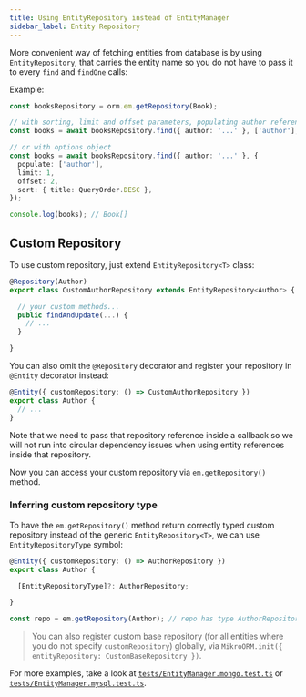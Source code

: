 ```yaml
---
title: Using EntityRepository instead of EntityManager
sidebar_label: Entity Repository
---
```


More convenient way of fetching entities from database is by using `EntityRepository`, that
carries the entity name so you do not have to pass it to every `find` and `findOne` calls:

Example:

```typescript
const booksRepository = orm.em.getRepository(Book);

// with sorting, limit and offset parameters, populating author references
const books = await booksRepository.find({ author: '...' }, ['author'], { title: QueryOrder.DESC }, 2, 1);

// or with options object
const books = await booksRepository.find({ author: '...' }, { 
  populate: ['author'],
  limit: 1,
  offset: 2,
  sort: { title: QueryOrder.DESC },
});

console.log(books); // Book[]
```

## Custom Repository

To use custom repository, just extend `EntityRepository<T>` class:

```typescript
@Repository(Author)
export class CustomAuthorRepository extends EntityRepository<Author> {

  // your custom methods...
  public findAndUpdate(...) {
    // ...
  }

}
```

You can also omit the `@Repository` decorator and register your repository in `@Entity` 
decorator instead:

```typescript
@Entity({ customRepository: () => CustomAuthorRepository })
export class Author {
  // ...
}
```

Note that we need to pass that repository reference inside a callback so we will not run
into circular dependency issues when using entity references inside that repository.

Now you can access your custom repository via `em.getRepository()` method.

### Inferring custom repository type

To have the `em.getRepository()` method return correctly typed custom repository
instead of the generic `EntityRepository<T>`, we can use `EntityRepositoryType`
symbol:

```ts
@Entity({ customRepository: () => AuthorRepository })
export class Author {

  [EntityRepositoryType]?: AuthorRepository;

}

const repo = em.getRepository(Author); // repo has type AuthorRepository
```

> You can also register custom base repository (for all entities where you do not specify 
> `customRepository`) globally, via `MikroORM.init({ entityRepository: CustomBaseRepository })`.

For more examples, take a look at
[`tests/EntityManager.mongo.test.ts`](https://github.com/mikro-orm/mikro-orm/blob/master/tests/EntityManager.mongo.test.ts)
or [`tests/EntityManager.mysql.test.ts`](https://github.com/mikro-orm/mikro-orm/blob/master/tests/EntityManager.mongo.test.ts).

